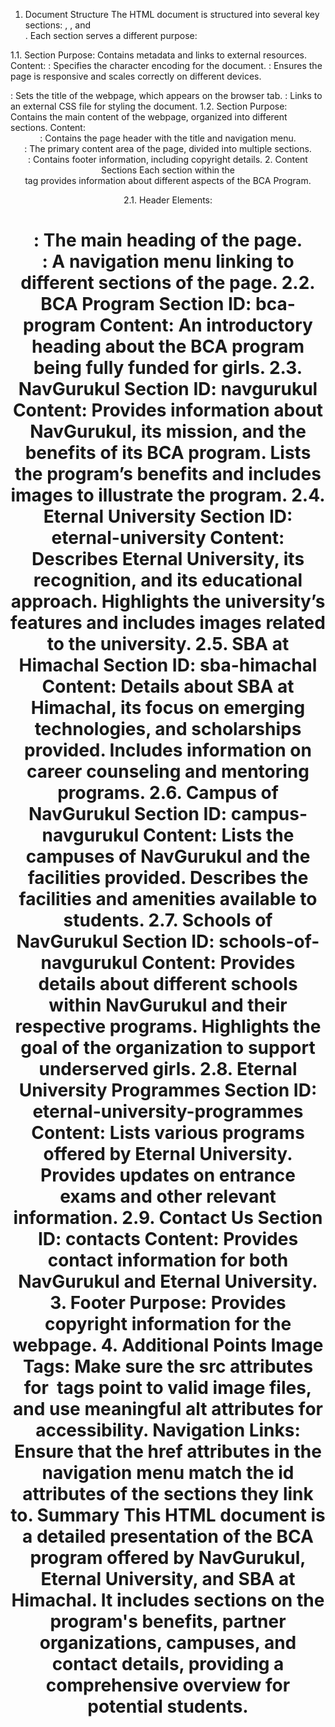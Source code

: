 1. Document Structure
The HTML document is structured into several key sections: <head>, <body>, and <footer>. Each section serves a different purpose:

1.1. <head> Section
Purpose: Contains metadata and links to external resources.
Content:
<meta charset="UTF-8">: Specifies the character encoding for the document.
<meta name="viewport" content="width=device-width, initial-scale=1.0">: Ensures the page is responsive and scales correctly on different devices.
<title>BCA Program Information</title>: Sets the title of the webpage, which appears on the browser tab.
<link rel="stylesheet" href="styles.css">: Links to an external CSS file for styling the document.
1.2. <body> Section
Purpose: Contains the main content of the webpage, organized into different sections.
Content:
<header>: Contains the page header with the title and navigation menu.
<main>: The primary content area of the page, divided into multiple sections.
<footer>: Contains footer information, including copyright details.
2. Content Sections
Each section within the <main> tag provides information about different aspects of the BCA Program.

2.1. Header
Elements:
<h1>: The main heading of the page.
<nav>: A navigation menu linking to different sections of the page.
2.2. BCA Program Section
ID: bca-program
Content: An introductory heading about the BCA program being fully funded for girls.
2.3. NavGurukul Section
ID: navgurukul
Content:
Provides information about NavGurukul, its mission, and the benefits of its BCA program.
Lists the program’s benefits and includes images to illustrate the program.
2.4. Eternal University Section
ID: eternal-university
Content:
Describes Eternal University, its recognition, and its educational approach.
Highlights the university’s features and includes images related to the university.
2.5. SBA at Himachal Section
ID: sba-himachal
Content:
Details about SBA at Himachal, its focus on emerging technologies, and scholarships provided.
Includes information on career counseling and mentoring programs.
2.6. Campus of NavGurukul Section
ID: campus-navgurukul
Content:
Lists the campuses of NavGurukul and the facilities provided.
Describes the facilities and amenities available to students.
2.7. Schools of NavGurukul Section
ID: schools-of-navgurukul
Content:
Provides details about different schools within NavGurukul and their respective programs.
Highlights the goal of the organization to support underserved girls.
2.8. Eternal University Programmes Section
ID: eternal-university-programmes
Content:
Lists various programs offered by Eternal University.
Provides updates on entrance exams and other relevant information.
2.9. Contact Us Section
ID: contacts
Content:
Provides contact information for both NavGurukul and Eternal University.
3. Footer
Purpose: Provides copyright information for the webpage.
4. Additional Points
Image Tags: Make sure the src attributes for <img> tags point to valid image files, and use meaningful alt attributes for accessibility.
Navigation Links: Ensure that the href attributes in the navigation menu match the id attributes of the sections they link to.
Summary
This HTML document is a detailed presentation of the BCA program offered by NavGurukul, Eternal University, and SBA at Himachal. It includes sections on the program's benefits, partner organizations, campuses, and contact details, providing a comprehensive overview for potential students.



